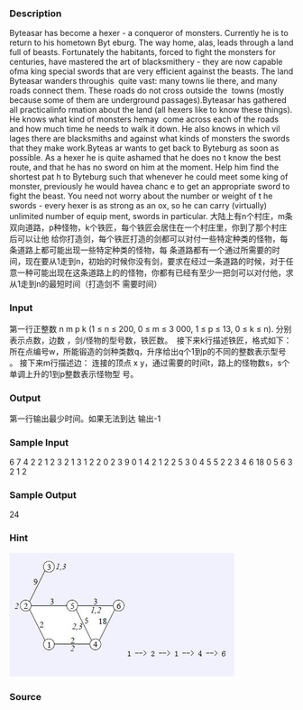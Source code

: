 
### Description

Byteasar has become a hexer - a conqueror of monsters. Currently he is to return to his hometown Byt
eburg. The way home, alas, leads through a land full of beasts. Fortunately the habitants, forced to
fight the monsters for centuries, have mastered the art of blacksmithery - they are now capable ofma
king special swords that are very efficient against the beasts. The land Byteasar wanders throughis 
quite vast: many towns lie there, and many roads connect them. These roads do not cross outside the 
towns (mostly because some of them are underground passages).Byteasar has gathered all practicalinfo
rmation about the land (all hexers like to know these things). He knows what kind of monsters hemay 
come across each of the roads and how much time he needs to walk it down. He also knows in which vil
lages there are blacksmiths and against what kinds of monsters the swords that they make work.Byteas
ar wants to get back to Byteburg as soon as possible. As a hexer he is quite ashamed that he does no
t know the best route, and that he has no sword on him at the moment. Help him find the shortest pat
h to Byteburg such that whenever he could meet some king of monster, previously he would havea chanc
e to get an appropriate sword to fight the beast. You need not worry about the number or weight of t
he swords - every hexer is as strong as an ox, so he can carry (virtually) unlimited number of equip
ment, swords in particular.
大陆上有n个村庄，m条双向道路，p种怪物，k个铁匠，每个铁匠会居住在一个村庄里，你到了那个村庄后可以让他
给你打造剑，每个铁匠打造的剑都可以对付一些特定种类的怪物，每条道路上都可能出现一些特定种类的怪物，每
条道路都有一个通过所需要的时间，现在要从1走到n，初始的时候你没有剑，要求在经过一条道路的时候，对于任
意一种可能出现在这条道路上的的怪物，你都有已经有至少一把剑可以对付他，求从1走到n的最短时间（打造剑不
需要时间）
### Input

第一行正整数 n m p k (1 ≤ n ≤ 200, 0 ≤ m ≤ 3 000, 1 ≤ p ≤ 13, 0 ≤ k ≤ n). 分别表示点数，边数
，剑/怪物的型号数，铁匠数。 
接下来k行描述铁匠，格式如下： 所在点编号w，所能锻造的剑种类数q，升序给出q个1到p的不同的整数表示型号
。 接下来m行描述边： 连接的顶点 x y，通过需要的时间t，路上的怪物数s，s个单调上升的1到p整数表示怪物型
号。

### Output
第一行输出最少时间。如果无法到达 输出-1
### Sample Input
6 7 4 2
2 1 2
3 2 1 3
1 2 2 0
2 3 9 0
1 4 2 1 2
2 5 3 0
4 5 5 2 2 3
4 6 18 0
5 6 3 2 1 2
### Sample Output
24
### Hint
![](/JudgeOnline/images/1139.jpg)
### Source

